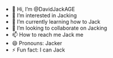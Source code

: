 - 👋 Hi, I’m @DavidJackAGE
- 👀 I’m interested in Jacking
- 🌱 I’m currently learning how to Jack
- 💞️ I’m looking to collaborate on Jacking
- 📫 How to reach me Jack me
- 😄 Pronouns: Jacker
- ⚡ Fun fact: I can Jack

<!---
DavidJackAGE/DavidJackAGE is a ✨ special ✨ repository because its `README.md` (this file) appears on your GitHub profile.
You can click the Preview link to take a look at your changes.
--->
